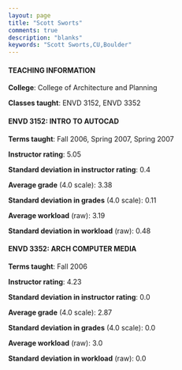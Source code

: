 ```yaml
---
layout: page
title: "Scott Sworts" 
comments: true
description: "blanks"
keywords: "Scott Sworts,CU,Boulder"
---
```

<head>
<script src="https://ajax.googleapis.com/ajax/libs/jquery/2.1.3/jquery.min.js"></script>
<script src="https://dl.dropboxusercontent.com/s/pc42nxpaw1ea4o9/highcharts.js?dl=0"></script>
<!-- <script src="../assets/js/highcharts.js"></script> -->
<style type="text/css">@font-face {
	font-family: "Bebas Neue";
	src: url(https://www.filehosting.org/file/details/544349/BebasNeue Regular.otf) format("opentype");
	}
	h1.Bebas { 
		font-family: "Bebas Neue", Verdana, Tahoma;
	}
</style>
</head>
	   
#### TEACHING INFORMATION

**College**: College of Architecture and Planning

**Classes taught**: ENVD 3152, ENVD 3352

#### ENVD 3152: INTRO TO AUTOCAD

**Terms taught**: Fall 2006, Spring 2007, Spring 2007

**Instructor rating**: 5.05

**Standard deviation in instructor rating**: 0.4

**Average grade** (4.0 scale): 3.38

**Standard deviation in grades** (4.0 scale): 0.11

**Average workload** (raw): 3.19

**Standard deviation in workload** (raw): 0.48

#### ENVD 3352: ARCH COMPUTER MEDIA

**Terms taught**: Fall 2006

**Instructor rating**: 4.23

**Standard deviation in instructor rating**: 0.0

**Average grade** (4.0 scale): 2.87

**Standard deviation in grades** (4.0 scale): 0.0

**Average workload** (raw): 3.0

**Standard deviation in workload** (raw): 0.0

